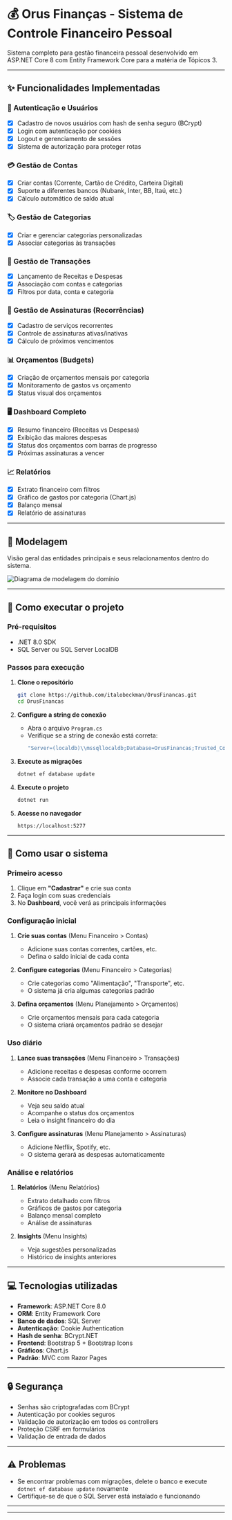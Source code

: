 # 💰 Orus Finanças - Sistema de Controle Financeiro Pessoal

Sistema completo para gestão financeira pessoal desenvolvido em ASP.NET Core 8 com Entity Framework Core para a matéria de Tópicos 3.

-----

## ✨ Funcionalidades Implementadas

### 🔐 Autenticação e Usuários

  - [x] Cadastro de novos usuários com hash de senha seguro (BCrypt)
  - [x] Login com autenticação por cookies
  - [x] Logout e gerenciamento de sessões
  - [x] Sistema de autorização para proteger rotas

### 💳 Gestão de Contas

  - [x] Criar contas (Corrente, Cartão de Crédito, Carteira Digital)
  - [x] Suporte a diferentes bancos (Nubank, Inter, BB, Itaú, etc.)
  - [x] Cálculo automático de saldo atual

### 🏷️ Gestão de Categorias

  - [x] Criar e gerenciar categorias personalizadas
  - [x] Associar categorias às transações

### 📝 Gestão de Transações

  - [x] Lançamento de Receitas e Despesas
  - [x] Associação com contas e categorias
  - [x] Filtros por data, conta e categoria

### 🔄 Gestão de Assinaturas (Recorrências)

  - [x] Cadastro de serviços recorrentes
  - [x] Controle de assinaturas ativas/inativas
  - [x] Cálculo de próximos vencimentos

### 📊 Orçamentos (Budgets)

  - [x] Criação de orçamentos mensais por categoria
  - [x] Monitoramento de gastos vs orçamento
  - [x] Status visual dos orçamentos

### 🖥️ Dashboard Completo

  - [x] Resumo financeiro (Receitas vs Despesas)
  - [x] Exibição das maiores despesas
  - [x] Status dos orçamentos com barras de progresso
  - [x] Próximas assinaturas a vencer

### 📈 Relatórios

  - [x] Extrato financeiro com filtros
  - [x] Gráfico de gastos por categoria (Chart.js)
  - [x] Balanço mensal
  - [x] Relatório de assinaturas

-----

## 🧭 Modelagem

Visão geral das entidades principais e seus relacionamentos dentro do sistema.

![Diagrama de modelagem do domínio](docs/uml/modelagem.png)

-----

## 🚀 Como executar o projeto

### Pré-requisitos

  - .NET 8.0 SDK
  - SQL Server ou SQL Server LocalDB

### Passos para execução

1.  **Clone o repositório**

    ```bash
    git clone https://github.com/italobeckman/OrusFinancas.git
    cd OrusFinancas
    ```

2.  **Configure a string de conexão**

      - Abra o arquivo `Program.cs`
      - Verifique se a string de conexão está correta:
        ```csharp
        "Server=(localdb)\\mssqllocaldb;Database=OrusFinancas;Trusted_Connection=True;"
        ```

3.  **Execute as migrações**

    ```bash
    dotnet ef database update
    ```

4.  **Execute o projeto**

    ```bash
    dotnet run
    ```

5.  **Acesse no navegador**

    ```
    https://localhost:5277
    ```

-----

## 📖 Como usar o sistema

### Primeiro acesso

1.  Clique em **"Cadastrar"** e crie sua conta
2.  Faça login com suas credenciais
3.  No **Dashboard**, você verá as principais informações

### Configuração inicial

1.  **Crie suas contas** (Menu Financeiro \> Contas)

      - Adicione suas contas correntes, cartões, etc.
      - Defina o saldo inicial de cada conta

2.  **Configure categorias** (Menu Financeiro \> Categorias)

      - Crie categorias como "Alimentação", "Transporte", etc.
      - O sistema já cria algumas categorias padrão

3.  **Defina orçamentos** (Menu Planejamento \> Orçamentos)

      - Crie orçamentos mensais para cada categoria
      - O sistema criará orçamentos padrão se desejar

### Uso diário

1.  **Lance suas transações** (Menu Financeiro \> Transações)

      - Adicione receitas e despesas conforme ocorrem
      - Associe cada transação a uma conta e categoria

2.  **Monitore no Dashboard**

      - Veja seu saldo atual
      - Acompanhe o status dos orçamentos
      - Leia o insight financeiro do dia

3.  **Configure assinaturas** (Menu Planejamento \> Assinaturas)

      - Adicione Netflix, Spotify, etc.
      - O sistema gerará as despesas automaticamente

### Análise e relatórios

1.  **Relatórios** (Menu Relatórios)

      - Extrato detalhado com filtros
      - Gráficos de gastos por categoria
      - Balanço mensal completo
      - Análise de assinaturas

2.  **Insights** (Menu Insights)

      - Veja sugestões personalizadas
      - Histórico de insights anteriores

-----

## 💻 Tecnologias utilizadas

  - **Framework**: ASP.NET Core 8.0
  - **ORM**: Entity Framework Core
  - **Banco de dados**: SQL Server
  - **Autenticação**: Cookie Authentication
  - **Hash de senha**: BCrypt.NET
  - **Frontend**: Bootstrap 5 + Bootstrap Icons
  - **Gráficos**: Chart.js
  - **Padrão**: MVC com Razor Pages

-----

## 🔒 Segurança

  - Senhas são criptografadas com BCrypt
  - Autenticação por cookies seguros
  - Validação de autorização em todos os controllers
  - Proteção CSRF em formulários
  - Validação de entrada de dados

-----

## ⚠️ Problemas

  - Se encontrar problemas com migrações, delete o banco e execute `dotnet ef database update` novamente
  - Certifique-se de que o SQL Server está instalado e funcionando

-----

-----